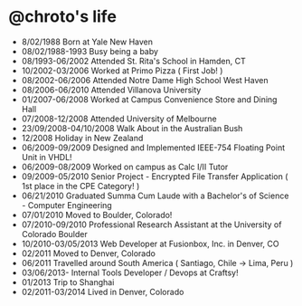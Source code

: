 @chroto's life
===============

- 8/02/1988 Born at Yale New Haven
- 08/02/1988-1993 Busy being a baby
- 08/1993-06/2002 Attended St. Rita's School in Hamden, CT
- 10/2002-03/2006 Worked at Primo Pizza ( First Job! )
- 08/2002-06/2006 Attended Notre Dame High School West Haven
- 08/2006-06/2010 Attended Villanova University
- 01/2007-06/2008 Worked at Campus Convenience Store and Dining Hall
- 07/2008-12/2008 Attended University of Melbourne
- 23/09/2008-04/10/2008 Walk About in the Australian Bush
- 12/2008 Holiday in New Zealand
- 06/2009-09/2009 Designed and Implemented IEEE-754 Floating Point Unit in VHDL!
- 06/2009-08/2009 Worked on campus as Calc I/II Tutor
- 09/2009-05/2010 Senior Project - Encrypted File Transfer Application ( 1st place in the CPE Category! )
- 06/21/2010 Graduated Summa Cum Laude with a Bachelor's of Science - Computer Engineering
- 07/01/2010 Moved to Boulder, Colorado!
- 07/2010-09/2010 Professional Research Assistant at the University of Colorado Boulder
- 10/2010-03/05/2013 Web Developer at Fusionbox, Inc. in Denver, CO
- 02/2011 Moved to Denver, Colorado
- 06/2011 Travelled around South America ( Santiago, Chile -> Lima, Peru )
- 03/06/2013- Internal Tools Developer / Devops at Craftsy!
- 01/2013 Trip to Shanghai
- 02/2011-03/2014 Lived in Denver, Colorado

